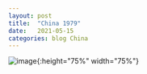 ```yaml
---
layout: post
title:  "China 1979"
date:   2021-05-15
categories: blog China
---
```


![image](/blog/assets/images/Cousins1979.jpg){:height="75%" width="75%"}
